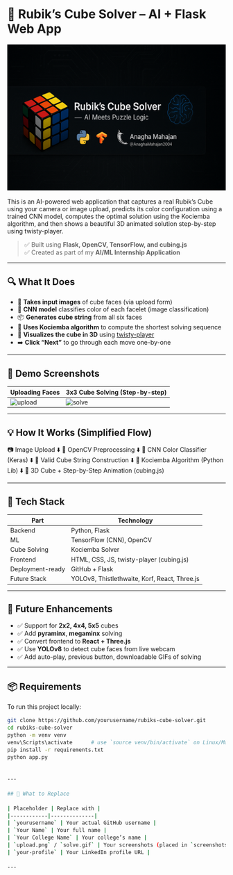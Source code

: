 # 🧠 Rubik’s Cube Solver – AI + Flask Web App

![banner](https://raw.githubusercontent.com/AnaghaMahajan2004/rubiks-cube-solver/main/screenshots/banner.png)

This is an AI-powered web application that captures a real Rubik’s Cube using your camera or image upload, predicts its color configuration using a trained CNN model, computes the optimal solution using the Kociemba algorithm, and then shows a beautiful 3D animated solution step-by-step using twisty-player.

> ✅ Built using **Flask, OpenCV, TensorFlow, and cubing.js**  
> ✅ Created as part of my **AI/ML Internship Application**

---

## 🔍 What It Does

- 📸 **Takes input images** of cube faces (via upload form)
- 🧠 **CNN model** classifies color of each facelet (image classification)
- 📦 **Generates cube string** from all six faces
- 🧮 **Uses Kociemba algorithm** to compute the shortest solving sequence
- 🧊 **Visualizes the cube in 3D** using [twisty-player](https://cubing.js.org)
- ➡️ **Click “Next”** to go through each move one-by-one

---

## 📸 Demo Screenshots

| Uploading Faces | 3x3 Cube Solving (Step-by-step) |
|-----------------|----------------------------------|
| ![upload](https://raw.githubusercontent.com/yourusername/rubiks-cube-solver/main/screenshots/upload.png) | ![solve](https://raw.githubusercontent.com/yourusername/rubiks-cube-solver/main/screenshots/solve.gif) |

---

## 💡 How It Works (Simplified Flow)
📷 Image Upload
⬇️
🎯 OpenCV Preprocessing
⬇️
🧠 CNN Color Classifier (Keras)
⬇️
🧩 Valid Cube String Construction
⬇️
🤖 Kociemba Algorithm (Python Lib)
⬇️
🧊 3D Cube + Step-by-Step Animation (cubing.js)



---

## 🧰 Tech Stack

| Part | Technology |
|------|------------|
| Backend | Python, Flask |
| ML | TensorFlow (CNN), OpenCV |
| Cube Solving | Kociemba Solver |
| Frontend | HTML, CSS, JS, twisty-player (cubing.js) |
| Deployment-ready | GitHub + Flask |
| Future Stack | YOLOv8, Thistlethwaite, Korf, React, Three.js |

---

## 🚀 Future Enhancements

- ✅ Support for **2x2, 4x4, 5x5** cubes
- ✅ Add **pyraminx**, **megaminx** solving
- ✅ Convert frontend to **React + Three.js**
- ✅ Use **YOLOv8** to detect cube faces from live webcam
- ✅ Add auto-play, previous button, downloadable GIFs of solving

---

## 📦 Requirements

To run this project locally:

```bash
git clone https://github.com/yourusername/rubiks-cube-solver.git
cd rubiks-cube-solver
python -m venv venv
venv\Scripts\activate      # use `source venv/bin/activate` on Linux/Mac
pip install -r requirements.txt
python app.py


---

## 📝 What to Replace

| Placeholder | Replace with |
|------------|--------------|
| `yourusername` | Your actual GitHub username |
| `Your Name` | Your full name |
| `Your College Name` | Your college’s name |
| `upload.png` / `solve.gif` | Your screenshots (placed in `screenshots/` folder) |
| `your-profile` | Your LinkedIn profile URL |

---



